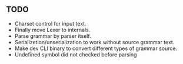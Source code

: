 TODO
----

*   Charset control for input text.
*   Finally move Lexer to internals.
*   Parse grammar by parser itself.
*   Serializetion/unserialization to work without source grammar text.
*   Make dev CLI binary to convert different types of grammar source.
*   Undefined symbol did not checked before parsing
